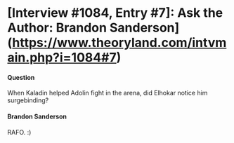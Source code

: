 # [Interview #1084, Entry #7]: Ask the Author: Brandon Sanderson](https://www.theoryland.com/intvmain.php?i=1084#7)

#### Question

When Kaladin helped Adolin fight in the arena, did Elhokar notice him surgebinding?

#### Brandon Sanderson

RAFO. :)

